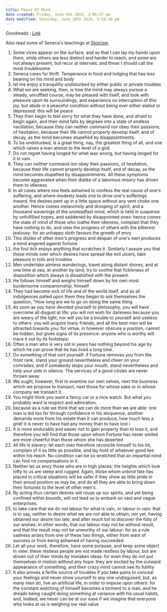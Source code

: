 ```yaml
---
title: Peace Of Mind
date created: Friday, June 9th 2023, 3:05:57 pm
date modified: Saturday, June 10th 2023, 5:16:30 pm
---
```


Goodreads : [Link](https://www.goodreads.com/book/show/33597739-peace-of-mind)

Also read some of Seneca's teachings at [Stoicism](Living/Stoicism.md)

1. Some vices appear on the surface, and so that I can lay my hands upon them, while others are less distinct and harder to reach, and some are not always present, but recur at intervals: and these I should call the most troublesome
2. Seneca cares for thrift. Temperance in food and lodging that has less bearing on his mind and body
3. let me enjoy a tranquility undisturbed by either public or private troubles
4. What we are seeking, then, is how the mind may always pursue a steady, unruffled course, may be pleased with itself, and look with pleasure upon its surroundings, and experience no interruption of this joy, but abide in a peaceful condition without being ever either elated or depressed: this will be peace
5. They then begin to feel sorry for what they have done, and afraid to begin again, and their mind falls by degrees into a state of endless vacillation, because they can neither command nor obey their passions, of hesitation, because their life cannot properly develop itself, and of decay, as the mind becomes stupefied by disappointments.
6. To be undisturbed, is a great thing, nay, the greatest thing of all, and one which raises a man almost to the level of a god.
7. Do not regret having longed for what was wrong, but having longed for it in vain.
8. They can neither command nor obey their passions, of hesitation, because their life cannot properly develop itself, and of decay, as the mind becomes stupefied by disappointments. All these symptoms become aggravated when their dislike of a laborious misery has driven them to idleness
9. In all cases where one feels ashamed to confess the real cause of one's suffering, and where modesty leads one to drive one's sufferings inward, the desires pent up in a little space without any vent choke one another. Hence comes melancholy and drooping of spirit, and a thousand waverings of the unsteadfast mind, which is held in suspense by unfulfilled hopes, and saddened by disappointed ones: hence comes the state of mind of those who loathe their idleness, complain that they have nothing to do, and view the progress of others with the bitterest jealousy: for an unhappy sloth favours the growth of envy
10. This dislike of other men's progress and despair of one's own produces a mind angered against fortune
11. the foul itch enjoys anything that scratches it. Similarly I assure you that these minds over which desires have spread like evil ulcers, take pleasure in toils and troubles
12. Men undertake aimless wanderings, travel along distant shores, and at one time at sea, at another by land, try to soothe that fickleness of disposition which always is dissatisfied with the present.
13. He follows himself and weighs himself down by his own most burdensome companionship. himself
14. They had become sick of life and of the world itself, and as all indulgences palled upon them they began to ask themselves the question, "How long are we to go on doing the same thing
15. As soon as you have devoted yourself to philosophy, you will have overcome all disgust at life: you will not wish for darkness because you are weary of the light, nor will you be a trouble to yourself and useless to others: you will acquire many friends, and all the best men will be attracted towards you: for virtue, in however obscure a position, cannot be hidden, but gives signs of its presence: anyone who is worthy will trace it out by its footsteps:
16. Often a man who is very old in years has nothing beyond his age by which he can prove that he has lived a long time.
17. Do something of that sort yourself: if Fortune removes you from the front rank, stand your ground nevertheless and cheer on your comrades, and if somebody stops your mouth, stand nevertheless and help your side in silence. The services of a good citizen are never thrown away
18. We ought, however, first to examine our own selves, next the business which we propose to transact, next those for whose sake or in whose company we transact it.
19. You might think you want a fancy car or a nice watch. But what you probably want is respect and admiration.
20. because as a rule we think that we can do more than we are able: one man is led too far through confidence in his eloquence, another demands more from his estate than it can produce, how much less a grief it is never to have had any money than to have lost i
21. It is more endurable and easier not to gain property than to lose it, and therefore you will find that those upon whom Fortune has never smiled are more cheerful than those whom she has deserted
22. All life is slavery: let each man therefore reconcile himself to his lot, complain of it as little as possible, and lay hold of whatever good lies within his reach. No condition can be so wretched that an impartial mind can find no compensations in it.
23. Neither let us envy those who are in high places: the heights which look lofty to us are steep and rugged. Again, those whom unkind fate has placed in critical situations will be safer if they show as little pride in their proud position as may be, and do all they are able to bring down their fortunes to the level of other men's.
24. By acting thus certain desires will rouse up our spirits, and yet being confined within bounds, will not lead us to embark on vast and vague enterprises.
25. to take care that we do not labour for what is vain, or labour in vain: that is to say, neither to desire what we are not able to obtain, nor yet, having obtained our desire too late, and after much toil to discover the folly of our wishes: in other words, that our labour may not be without result, and that the result may not be unworthy of our labour: for as a rule sadness arises from one of these two things, either from want of success or from being ashamed of having succeeded.
26. Let all your work, therefore, have some purpose, and keep some object in view: these restless people are not made restless by labour, but are driven out of their minds by mistaken ideas: for even they do not put themselves in motion without any hope: they are excited by the outward appearance of something, and their crazy mind cannot see its futility
27. It also proves a fertile source of troubles if you take pains to conceal your feelings and never show yourself to any one undisguised, but, as many men do, live an artificial life, in order to impose upon others: for the constant watching of himself becomes a torment to a man, and he dreads being caught doing something at variance with his usual habits, and, indeed, we never can be at our ease if we imagine that everyone who looks at us is weighing our real value
